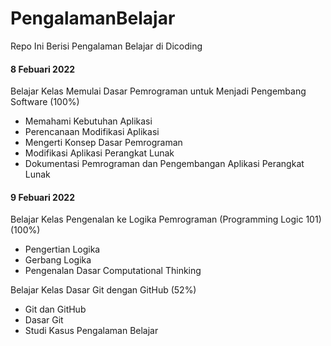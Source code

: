 # PengalamanBelajar
Repo Ini Berisi Pengalaman Belajar di Dicoding

#### 8 Febuari 2022
Belajar Kelas Memulai Dasar Pemrograman untuk Menjadi Pengembang Software (100%)
- Memahami Kebutuhan Aplikasi
- Perencanaan Modifikasi Aplikasi
- Mengerti Konsep Dasar Pemrograman
- Modifikasi Aplikasi Perangkat Lunak
- Dokumentasi Pemrograman dan Pengembangan Aplikasi Perangkat Lunak

#### 9 Febuari 2022
Belajar Kelas Pengenalan ke Logika Pemrograman (Programming Logic 101) (100%)
- Pengertian Logika
- Gerbang Logika
- Pengenalan Dasar Computational Thinking

Belajar Kelas Dasar Git dengan GitHub (52%)
- Git dan GitHub
- Dasar Git
- Studi Kasus Pengalaman Belajar
